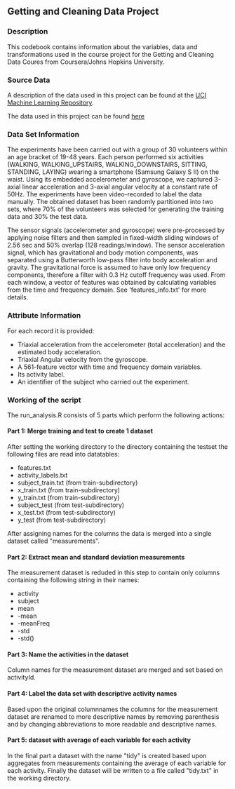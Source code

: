 ## Getting and Cleaning Data Project

### Description
This codebook contains information about the variables, data and transformations used in the course project for the Getting and Cleaning Data Coures from Coursera/Johns Hopkins University.

### Source Data
A description of the data used in this project can be found at the [UCI Machine Learning Repository](http://archive.ics.uci.edu/ml/datasets/Human+Activity+Recognition+Using+Smartphones).

The data used in this project can be found [here](https://d396qusza40orc.cloudfront.net/getdata%2Fprojectfiles%2FUCI%20HAR%20Dataset.zip)

### Data Set Information
The experiments have been carried out with a group of 30 volunteers within an age bracket of 19-48 years. Each person performed six activities (WALKING, WALKING_UPSTAIRS, WALKING_DOWNSTAIRS, SITTING, STANDING, LAYING) wearing a smartphone (Samsung Galaxy S II) on the waist. Using its embedded accelerometer and gyroscope, we captured 3-axial linear acceleration and 3-axial angular velocity at a constant rate of 50Hz. The experiments have been video-recorded to label the data manually. The obtained dataset has been randomly partitioned into two sets, where 70% of the volunteers was selected for generating the training data and 30% the test data. 

The sensor signals (accelerometer and gyroscope) were pre-processed by applying noise filters and then sampled in fixed-width sliding windows of 2.56 sec and 50% overlap (128 readings/window). The sensor acceleration signal, which has gravitational and body motion components, was separated using a Butterworth low-pass filter into body acceleration and gravity. The gravitational force is assumed to have only low frequency components, therefore a filter with 0.3 Hz cutoff frequency was used. From each window, a vector of features was obtained by calculating variables from the time and frequency domain. See 'features_info.txt' for more details. 

### Attribute Information
For each record it is provided:
- Triaxial acceleration from the accelerometer (total acceleration) and the estimated body acceleration.
- Triaxial Angular velocity from the gyroscope. 
- A 561-feature vector with time and frequency domain variables. 
- Its activity label. 
- An identifier of the subject who carried out the experiment.

### Working of the script
The run_analysis.R consists of 5 parts which perform the following actions:

#### Part 1: Merge training and test to create 1 dataset
After setting the working directory to the directory containing the testset the following files are read into datatables:
- features.txt
- activity_labels.txt
- subject_train.txt (from train-subdirectory)
- x_train.txt (from train-subdirectory)
- y_train.txt (from train-subdirectory)
- subject_test (from test-subdirectory)
- x_test.txt (from test-subdirectory)
- y_test (from test-subdirectory)

After assigning names for the columns the data is merged into a single dataset called "measurements".

#### Part 2: Extract mean and standard deviation measurements
The measurement dataset is reduded in this step to contain only columns containing the following string in their names:
- activity
- subject
- mean
- -mean
- -meanFreq
- -std
- -std()

#### Part 3: Name the activities in the dataset
Column names for the measurement dataset are merged and set based on activityId.

#### Part 4: Label the data set with descriptive activity names
Based upon the original columnnames the columns for the measurement dataset are renamed to more descriptive names by removing parenthesis and by changing abbreviations to more readable and descriptive names.

#### Part 5: dataset with average of each variable for each activity
In the final part a dataset with the name "tidy" is created based upon aggregates from measurements containing the average of each variable for each activity. Finally the dataset will be written to a file called "tidy.txt" in the working directory.
